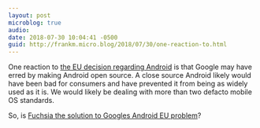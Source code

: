 ```yaml
---
layout: post
microblog: true
audio: 
date: 2018-07-30 10:04:41 -0500
guid: http://frankm.micro.blog/2018/07/30/one-reaction-to.html
---
```

One reaction to [the EU decision regarding Android](https://www.cnbc.com/2018/07/10/eu-hits-alphabet-google-with-android-antitrust-fine.html) is that Google may have erred by making Android open source. A close source Android likely would have been bad for consumers and have prevented it from being as widely used as it is. We would likely be dealing with more than two defacto mobile OS standards.

So, is [Fuchsia the solution to Googles Android EU problem](https://www.bloomberg.com/news/articles/2018-07-19/google-team-is-said-to-plot-android-successor-draw-skepticism)? 
